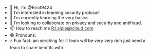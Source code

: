 - 👋 Hi, I’m @Elliot9424
- 👀 I’m interested in learning security protocall
- 🌱 I’m currently learning the very basics
- 💞️ I’m looking to collaborate on privacy and security and antifraud. 
- 📫 How to reach me R.l.aiple@icloud.com
- 😄 Pronouns: 
- ⚡ Fun fact: am serching for it team will be very very rich just need a team to share benifits with

<!---
Elliot9424/Elliot9424 is a ✨ special ✨ repository because its `README.md` (this file) appears on your GitHub profile.
You can click the Preview link to take a look at your changes.
--->
